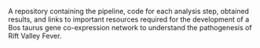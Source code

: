 A repository containing the pipeline, code for each analysis step, obtained results, and links to important resources required for the development of a Bos taurus gene co-expression network to understand the pathogenesis of Rift Valley Fever.
